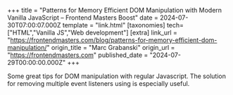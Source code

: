 +++
title = "Patterns for Memory Efficient DOM Manipulation with Modern Vanilla JavaScript – Frontend Masters Boost"
date = 2024-07-30T07:00:07.000Z
template = "link.html"
[taxonomies]
tech=["HTML","Vanilla JS","Web development"]
[extra]
link_url = "https://frontendmasters.com/blog/patterns-for-memory-efficient-dom-manipulation/"
origin_title = "Marc Grabanski"
origin_url = "https://frontendmasters.com"
published_date = "2024-07-29T00:00:00.000Z"
+++


Some great tips for DOM manipulation with regular Javascript. The solution for removing multiple event listeners using  is especially useful.